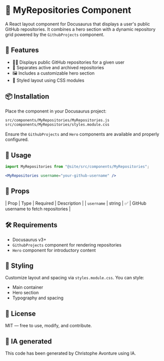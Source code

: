 # 📁 MyRepositories Component

A React layout component for Docusaurus that displays a user's public GitHub repositories. It combines a hero section with a dynamic repository grid powered by the `GithubProjects` component.

## 🚀 Features

* 🧑‍💻 Displays public GitHub repositories for a given user
* 🧭 Separates active and archived repositories
* 🖼️ Includes a customizable hero section
* 🎨 Styled layout using CSS modules

## 📦 Installation

Place the component in your Docusaurus project:

```bash
src/components/MyRepositories/MyRepositories.js
src/components/MyRepositories/styles.module.css
```

Ensure the `GithubProjects` and `Hero` components are available and properly configured.

## 🧪 Usage

```jsx
import MyRepositories from "@site/src/components/MyRepositories";

<MyRepositories username="your-github-username" />
```

## 🧾 Props

| Prop | Type | Required | Description |
| `username` | string | ✅ | GitHub username to fetch repositories |

## 🛠️ Requirements

* Docusaurus v3+
* `GithubProjects` component for rendering repositories
* `Hero` component for introductory content

## 🎨 Styling

Customize layout and spacing via `styles.module.css`. You can style:

* Main container
* Hero section
* Typography and spacing

## 📄 License

MIT — free to use, modify, and contribute.

## 💬 IA generated

This code has been generated by Christophe Avonture using IA.
